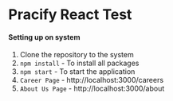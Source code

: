 # Pracify React Test

#### Setting up on system
1. Clone the repository to the system
2. `npm install` - To install all packages
3. `npm start` - To start the application
4. `Career Page` - http://localhost:3000/careers
5. `About Us Page` - http://localhost:3000/about
